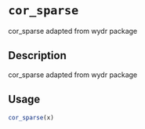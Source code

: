 # `cor_sparse`

cor_sparse adapted from wydr package


## Description

cor_sparse adapted from wydr package


## Usage

```r
cor_sparse(x)
```


